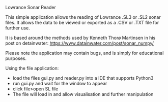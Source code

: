 Lowrance Sonar Reader

This simple application allows the reading of Lowrance .SL3 or .SL2 sonar files. It allows the data to be viewed or exported as a .CSV or .TXT file for further use.

It is based around the methods used by Kenneth Thorø Martinsen in his post on detainwater:
https://www.datainwater.com/post/sonar_numpy/

Please note the application may contain bugs, and is simply for educational purposes.

Using the file application:
  -  load the files gui.py and reader.py into a IDE that supports Python3
  -  run gui.py and wait for the window to appear
  -  click file>open SL file
  -  The file will load in and allow visualisation and further manipulation
